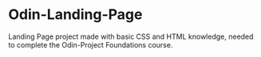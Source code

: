 # Odin-Landing-Page
Landing Page project made with basic CSS and HTML knowledge, needed to complete the Odin-Project Foundations course.
